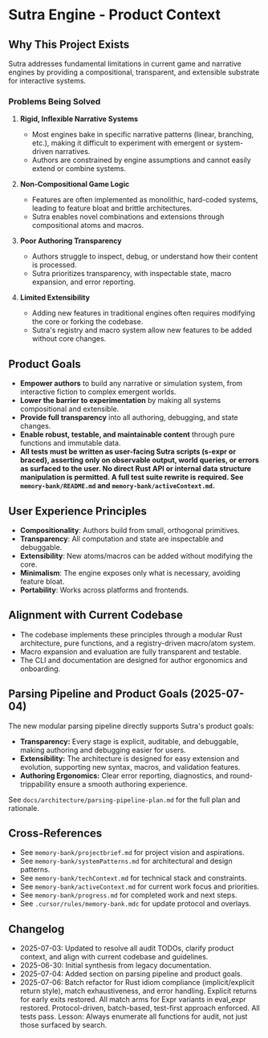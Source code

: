 # Sutra Engine - Product Context

## Why This Project Exists

Sutra addresses fundamental limitations in current game and narrative engines by providing a compositional, transparent, and extensible substrate for interactive systems.

### Problems Being Solved

1. **Rigid, Inflexible Narrative Systems**
   - Most engines bake in specific narrative patterns (linear, branching, etc.), making it difficult to experiment with emergent or system-driven narratives.
   - Authors are constrained by engine assumptions and cannot easily extend or combine systems.

2. **Non-Compositional Game Logic**
   - Features are often implemented as monolithic, hard-coded systems, leading to feature bloat and brittle architectures.
   - Sutra enables novel combinations and extensions through compositional atoms and macros.

3. **Poor Authoring Transparency**
   - Authors struggle to inspect, debug, or understand how their content is processed.
   - Sutra prioritizes transparency, with inspectable state, macro expansion, and error reporting.

4. **Limited Extensibility**
   - Adding new features in traditional engines often requires modifying the core or forking the codebase.
   - Sutra's registry and macro system allow new features to be added without core changes.

## Product Goals

- **Empower authors** to build any narrative or simulation system, from interactive fiction to complex emergent worlds.
- **Lower the barrier to experimentation** by making all systems compositional and extensible.
- **Provide full transparency** into all authoring, debugging, and state changes.
- **Enable robust, testable, and maintainable content** through pure functions and immutable data.
- **All tests must be written as user-facing Sutra scripts (s-expr or braced), asserting only on observable output, world queries, or errors as surfaced to the user. No direct Rust API or internal data structure manipulation is permitted. A full test suite rewrite is required. See `memory-bank/README.md` and `memory-bank/activeContext.md`.**

## User Experience Principles

- **Compositionality**: Authors build from small, orthogonal primitives.
- **Transparency**: All computation and state are inspectable and debuggable.
- **Extensibility**: New atoms/macros can be added without modifying the core.
- **Minimalism**: The engine exposes only what is necessary, avoiding feature bloat.
- **Portability**: Works across platforms and frontends.

## Alignment with Current Codebase

- The codebase implements these principles through a modular Rust architecture, pure functions, and a registry-driven macro/atom system.
- Macro expansion and evaluation are fully transparent and testable.
- The CLI and documentation are designed for author ergonomics and onboarding.

## Parsing Pipeline and Product Goals (2025-07-04)

The new modular parsing pipeline directly supports Sutra's product goals:
- **Transparency:** Every stage is explicit, auditable, and debuggable, making authoring and debugging easier for users.
- **Extensibility:** The architecture is designed for easy extension and evolution, supporting new syntax, macros, and validation features.
- **Authoring Ergonomics:** Clear error reporting, diagnostics, and round-trippability ensure a smooth authoring experience.

See `docs/architecture/parsing-pipeline-plan.md` for the full plan and rationale.

## Cross-References

- See `memory-bank/projectbrief.md` for project vision and aspirations.
- See `memory-bank/systemPatterns.md` for architectural and design patterns.
- See `memory-bank/techContext.md` for technical stack and constraints.
- See `memory-bank/activeContext.md` for current work focus and priorities.
- See `memory-bank/progress.md` for completed work and next steps.
- See `.cursor/rules/memory-bank.mdc` for update protocol and overlays.

## Changelog

- 2025-07-03: Updated to resolve all audit TODOs, clarify product context, and align with current codebase and guidelines.
- 2025-06-30: Initial synthesis from legacy documentation.
- 2025-07-04: Added section on parsing pipeline and product goals.
- 2025-07-06: Batch refactor for Rust idiom compliance (implicit/explicit return style), match exhaustiveness, and error handling. Explicit returns for early exits restored. All match arms for Expr variants in eval_expr restored. Protocol-driven, batch-based, test-first approach enforced. All tests pass. Lesson: Always enumerate all functions for audit, not just those surfaced by search.
